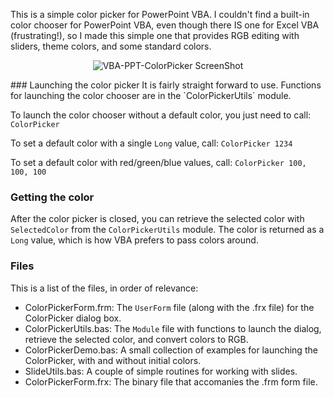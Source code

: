 This is a simple color picker for PowerPoint VBA. I couldn't find a built-in color chooser for PowerPoint VBA, even though there IS one for Excel VBA (frustrating!), so I made this simple one that provides RGB editing with sliders, theme colors, and some standard colors.

<p align="center">
  <img src="https://github.com/ericaddison/VBA-PPT-ColorPicker/blob/gh-pages/img/screenShot.png?raw=true" alt="VBA-PPT-ColorPicker ScreenShot"/>
</p>
### Launching the color picker
It is fairly straight forward to use. Functions for launching the color chooser are in the `ColorPickerUtils` module. 

To launch the color chooser without a default color, you just need to call: `ColorPicker`

To set a default color with a single `Long` value, call: `ColorPicker 1234`

To set a default color with red/green/blue values, call: `ColorPicker 100, 100, 100`

### Getting the color
After the color picker is closed, you can retrieve the selected color with `SelectedColor` from the `ColorPickerUtils` module. The color is returned as a `Long` value, which is how VBA prefers to pass colors around.

### Files
This is a list of the files, in order of relevance:
* ColorPickerForm.frm: The `UserForm` file (along with the .frx file) for the ColorPicker dialog box.
* ColorPickerUtils.bas: The `Module` file with functions to launch the dialog, retrieve the selected color, and convert colors to RGB.
* ColorPickerDemo.bas: A small collection of examples for launching the ColorPicker, with and without initial colors.
* SlideUtils.bas: A couple of simple routines for working with slides.
* ColorPickerForm.frx: The binary file that accomanies the .frm form file.
